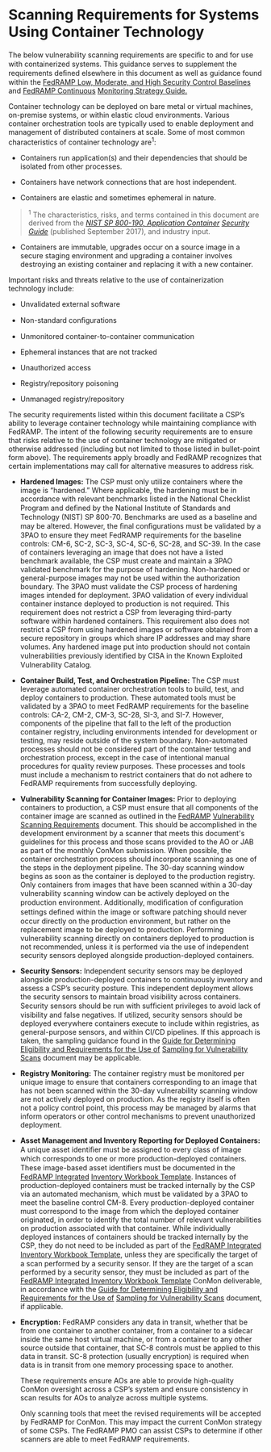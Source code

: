 # Scanning Requirements for Systems Using Container Technology

The below vulnerability scanning requirements are speciﬁc to and for
use with containerized systems. This guidance serves to supplement the
requirements deﬁned elsewhere in this document as well as guidance
found within the [FedRAMP Low, Moderate, and High Security Control
Baselines](https://www.fedramp.gov/assets/resources/documents/FedRAMP_Security_Controls_Baseline.xlsx)
and [FedRAMP Continuous](https://www.fedramp.gov/assets/resources/documents/CSP_Continuous_Monitoring_Performance_Management_Guide.pdf)
[Monitoring Strategy Guide.](https://www.fedramp.gov/assets/resources/documents/CSP_Continuous_Monitoring_Performance_Management_Guide.pdf)

Container technology can be deployed on bare metal or virtual
machines, on-premise systems, or within elastic cloud environments.
Various container orchestration tools are typically used to enable
deployment and management of distributed containers at scale. Some of
most common characteristics of container technology are<sup>1</sup>:

- Containers run application(s) and their dependencies that should be
  isolated from other processes.

- Containers have network connections that are host independent.

- Containers are elastic and sometimes ephemeral in nature.

> <sup>1</sup> The characteristics, risks, and terms contained in this
> document are derived from the *[NIST SP 800-190, Application
> Container](https://nvlpubs.nist.gov/nistpubs/SpecialPublications/NIST.SP.800-190.pdf)
> [Security
> Guide](https://nvlpubs.nist.gov/nistpubs/SpecialPublications/NIST.SP.800-190.pdf)*
> (published September 2017), and industry input.

- Containers are immutable, upgrades occur on a source image in a secure
  staging environment and upgrading a container involves destroying an
  existing container and replacing it with a new container.

Important risks and threats relative to the use of containerization
technology include:

- Unvalidated external software

- Non-standard conﬁgurations

- Unmonitored container-to-container communication

- Ephemeral instances that are not tracked

- Unauthorized access

- Registry/repository poisoning

- Unmanaged registry/repository

The security requirements listed within this document facilitate a
CSP’s ability to leverage container technology while maintaining
compliance with FedRAMP. The intent of the following security
requirements are to ensure that risks relative to the use of container
technology are mitigated or otherwise addressed (including but not
limited to those listed in bullet-point form above). The requirements
apply broadly and FedRAMP recognizes that certain implementations may
call for alternative measures to address risk.

- **Hardened Images:** The CSP must only utilize containers where the
  image is “hardened.” Where applicable, the hardening must be in
  accordance with relevant benchmarks listed in the National Checklist
  Program and deﬁned by the National Institute of Standards and
  Technology (NIST) SP 800-70. Benchmarks are used as a baseline and may
  be altered. However, the ﬁnal conﬁgurations must be validated by a
  3PAO to ensure they meet FedRAMP requirements for the baseline
  controls: CM-6, SC-2, SC-3, SC-4, SC-6, SC-28, and SC-39. In the case
  of containers leveraging an image that does not have a listed
  benchmark available, the CSP must create and maintain a 3PAO validated
  benchmark for the purpose of hardening. Non-hardened or
  general-purpose images may not be used within the authorization
  boundary. The 3PAO must validate the CSP process of hardening images
  intended for deployment. 3PAO validation of every individual container
  instance deployed to production is not required. This requirement does
  not restrict a CSP from leveraging third-party software within
  hardened containers. This requirement also does not restrict a CSP
  from using hardened images or software obtained from a secure
  repository in groups which share IP addresses and may share volumes.
  Any hardened image put into production should not contain
  vulnerabilities previously identiﬁed by CISA in the Known Exploited
  Vulnerability Catalog.

- **Container Build, Test, and Orchestration Pipeline:** The CSP must
  leverage automated container orchestration tools to build, test, and
  deploy containers to production. These automated tools must be
  validated by a 3PAO to meet FedRAMP requirements for the baseline
  controls: CA-2, CM-2, CM-3, SC-28, SI-3, and SI-7. However, components
  of the pipeline that fall to the left of the production container
  registry, including environments intended for development or testing,
  may reside outside of the system boundary. Non-automated processes should
  not be considered part of the container testing and orchestration
  process, except in the case of intentional manual procedures for
  quality review purposes. These processes and tools must include a
  mechanism to restrict containers that do not adhere to FedRAMP
  requirements from successfully deploying.

- **Vulnerability Scanning for Container Images:** Prior to deploying
  containers to production, a CSP must ensure that all components of the
  container image are scanned as outlined in the
  [FedRAMP](https://www.fedramp.gov/assets/resources/documents/CSP_Vulnerability_Scanning_Requirements.pdf)
  [Vulnerability Scanning
  Requirements](https://www.fedramp.gov/assets/resources/documents/CSP_Vulnerability_Scanning_Requirements.pdf)
  document. This should be accomplished in the development environment
  by a scanner that meets this document's guidelines for this process
  and those scans provided to the AO or JAB as part of the monthly
  ConMon submission. When possible, the container orchestration process
  should incorporate scanning as one of the steps in the deployment
  pipeline. The 30-day scanning window begins as soon as the container
  is deployed to the production registry. Only containers from images
  that have been scanned within a 30-day vulnerability scanning window
  can be actively deployed on the production environment. Additionally,
  modiﬁcation of conﬁguration settings deﬁned within the image or
  software patching should never occur directly on the production
  environment, but rather on the replacement image to be deployed to
  production. Performing vulnerability scanning directly on containers
  deployed to production is not recommended, unless it is performed via
  the use of independent security sensors deployed alongside
  production-deployed containers.

- **Security Sensors:** Independent security sensors may be deployed
  alongside production-deployed containers to continuously inventory and
  assess a CSP’s security posture. This independent deployment allows
  the security sensors to maintain broad visibility across containers.
  Security sensors should be run with sufﬁcient privileges to avoid lack
  of visibility and false negatives. If utilized, security sensors
  should be deployed everywhere containers execute to include within
  registries, as general-purpose sensors, and within CI/CD pipelines. If
  this approach is taken, the sampling guidance found in the [Guide for
  Determining Eligibility and Requirements for the Use
  of](https://www.fedramp.gov/assets/resources/documents/CSP_Vulnerability_Scan_Requirements_Using_Sampling.pdf)
  [Sampling for Vulnerability
  Scans](https://www.fedramp.gov/assets/resources/documents/CSP_Vulnerability_Scan_Requirements_Using_Sampling.pdf)
  document may be applicable.

- **Registry Monitoring:** The container registry must be monitored per
  unique image to ensure that containers corresponding to an image that
  has not been scanned within the 30-day vulnerability scanning window
  are not actively deployed on production. As the registry itself is
  often not a policy control point, this process may be managed by
  alarms that inform operators or other control mechanisms to prevent
  unauthorized deployment.

- **Asset Management and Inventory Reporting for Deployed Containers:**
  A unique asset identiﬁer must be assigned to every class of image
  which corresponds to one or more production-deployed containers. These
  image-based asset identiﬁers must be documented in the [FedRAMP
  Integrated](https://www.fedramp.gov/assets/resources/templates/SSP-A13-FedRAMP-Integrated-Inventory-Workbook-Template.xlsx)
  [Inventory Workbook
  Template](https://www.fedramp.gov/assets/resources/templates/SSP-A13-FedRAMP-Integrated-Inventory-Workbook-Template.xlsx).
  Instances of production-deployed containers must be tracked internally
  by the CSP via an automated mechanism, which must be validated by a
  3PAO to meet the baseline control CM-8. Every production-deployed
  container must correspond to the image from which the deployed
  container originated, in order to identify the total number of
  relevant vulnerabilities on production associated with that container.
  While individually deployed instances of containers should be tracked
  internally by the CSP, they do not need to be included as part of the
  [FedRAMP Integrated Inventory Workbook
  Template](https://www.fedramp.gov/assets/resources/templates/SSP-A13-FedRAMP-Integrated-Inventory-Workbook-Template.xlsx),
  unless they are speciﬁcally the target of a scan performed by a
  security sensor. If they are the target of a scan performed by a
  security sensor, they must be included as part of the [FedRAMP
  Integrated Inventory Workbook
  Template](https://www.fedramp.gov/assets/resources/templates/SSP-A13-FedRAMP-Integrated-Inventory-Workbook-Template.xlsx)
  ConMon deliverable, in accordance with the [Guide for Determining
  Eligibility and Requirements for the Use
  of](https://www.fedramp.gov/assets/resources/documents/CSP_Vulnerability_Scan_Requirements_Using_Sampling.pdf)
  [Sampling for Vulnerability
  Scans](https://www.fedramp.gov/assets/resources/documents/CSP_Vulnerability_Scan_Requirements_Using_Sampling.pdf)
  document, if applicable.

- **Encryption:** FedRAMP considers any data in transit, whether that be
  from one container to another container, from a container to a sidecar
  inside the same host virtual machine, or from a container to
  any other source outside that container, that SC-8 controls must be
  applied to this data in transit. SC-8 protection (usually encryption)
  is required when data is in transit from one memory processing space
  to another.

  These requirements ensure AOs are able to provide high-quality ConMon
  oversight across a CSP’s system and ensure consistency in scan results
  for AOs to analyze across multiple systems.

  Only scanning tools that meet the revised requirements will be
  accepted by FedRAMP for ConMon. This may impact the current ConMon
  strategy of some CSPs. The FedRAMP PMO can assist CSPs to determine if
  other scanners are able to meet FedRAMP requirements.
